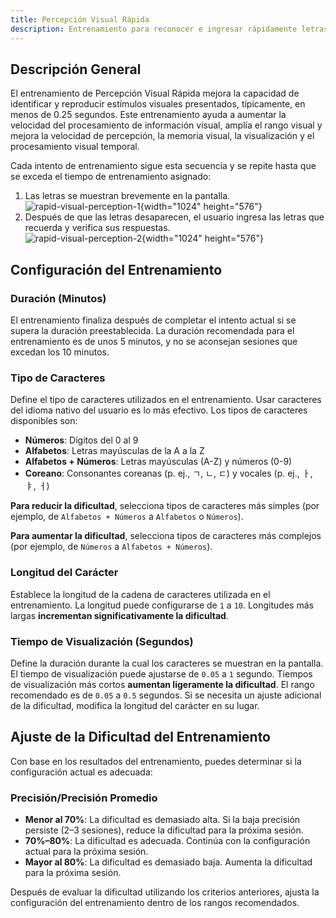 ```yaml
---
title: Percepción Visual Rápida
description: Entrenamiento para reconocer e ingresar rápidamente letras mostradas brevemente en la pantalla
---
```


## Descripción General

El entrenamiento de Percepción Visual Rápida mejora la capacidad de identificar y reproducir estímulos visuales presentados, típicamente, en menos de 0.25 segundos. Este entrenamiento ayuda a aumentar la velocidad del procesamiento de información visual, amplía el rango visual y mejora la velocidad de percepción, la memoria visual, la visualización y el procesamiento visual temporal.

Cada intento de entrenamiento sigue esta secuencia y se repite hasta que se exceda el tiempo de entrenamiento asignado:

1. Las letras se muestran brevemente en la pantalla.  
   ![rapid-visual-perception-1](/rapid-visual-perception-1.png){width="1024" height="576"}
2. Después de que las letras desaparecen, el usuario ingresa las letras que recuerda y verifica sus respuestas.  
   ![rapid-visual-perception-2](/rapid-visual-perception-2.png){width="1024" height="576"}

## Configuración del Entrenamiento

### Duración (Minutos)

El entrenamiento finaliza después de completar el intento actual si se supera la duración preestablecida. La duración recomendada para el entrenamiento es de unos 5 minutos, y no se aconsejan sesiones que excedan los 10 minutos.

### Tipo de Caracteres

Define el tipo de caracteres utilizados en el entrenamiento. Usar caracteres del idioma nativo del usuario es lo más efectivo. Los tipos de caracteres disponibles son:

- **Números**: Dígitos del 0 al 9
- **Alfabetos**: Letras mayúsculas de la A a la Z
- **Alfabetos + Números**: Letras mayúsculas (A-Z) y números (0-9)
- **Coreano**: Consonantes coreanas (p. ej., ㄱ, ㄴ, ㄷ) y vocales (p. ej., ㅏ, ㅑ, ㅓ)

**Para reducir la dificultad**, selecciona tipos de caracteres más simples (por ejemplo, de `Alfabetos + Números` a `Alfabetos` o `Números`).

**Para aumentar la dificultad**, selecciona tipos de caracteres más complejos (por ejemplo, de `Números` a `Alfabetos + Números`).

### Longitud del Carácter

Establece la longitud de la cadena de caracteres utilizada en el entrenamiento. La longitud puede configurarse de `1` a `10`. Longitudes más largas **incrementan significativamente la dificultad**.

### Tiempo de Visualización (Segundos)

Define la duración durante la cual los caracteres se muestran en la pantalla. El tiempo de visualización puede ajustarse de `0.05` a `1` segundo. Tiempos de visualización más cortos **aumentan ligeramente la dificultad**. El rango recomendado es de `0.05` a `0.5` segundos. Si se necesita un ajuste adicional de la dificultad, modifica la longitud del carácter en su lugar.

## Ajuste de la Dificultad del Entrenamiento

Con base en los resultados del entrenamiento, puedes determinar si la configuración actual es adecuada:

### Precisión/Precisión Promedio

- **Menor al 70%**: La dificultad es demasiado alta. Si la baja precisión persiste (2–3 sesiones), reduce la dificultad para la próxima sesión.
- **70%–80%**: La dificultad es adecuada. Continúa con la configuración actual para la próxima sesión.
- **Mayor al 80%**: La dificultad es demasiado baja. Aumenta la dificultad para la próxima sesión.

Después de evaluar la dificultad utilizando los criterios anteriores, ajusta la configuración del entrenamiento dentro de los rangos recomendados.
